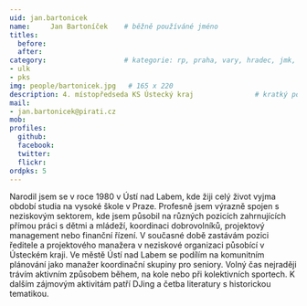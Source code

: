 ```yaml
---
uid: jan.bartonicek
name:     Jan Bartoníček  	# běžně používáné jméno
titles:
  before: 
  after:
category:                 	# kategorie: rp, praha, vary, hradec, jmk, senat
- ulk
- pks
img: people/bartonicek.jpg   # 165 x 220
description: 4. místopředseda KS Ústecký kraj            	# kratký popis, max 160 znaků
mail:
- jan.bartonicek@pirati.cz
mob:			  
profiles:
  github:                 
  facebook: 		  
  twitter: 		  
  flickr: 
ordpks: 5    		
---
```


Narodil jsem se v roce 1980 v Ústí nad Labem, kde žiji celý život vyjma období studia na vysoké škole v Praze. Profesně jsem výrazně spojen s neziskovým sektorem, kde jsem působil na různých pozicích zahrnujících přímou práci s dětmi a mládeží, koordinaci dobrovolníků, projektový management nebo finanční řízení. V současné době zastávám pozici ředitele a projektového manažera v neziskové organizaci působící v Ústeckém kraji. Ve městě Ústí nad Labem se podílím na komunitním plánování jako manažer koordinační skupiny pro seniory.
Volný čas nejraději trávím aktivním způsobem během, na kole nebo při kolektivních sportech. K dalším zájmovým aktivitám patří DJing a četba literatury s historickou tematikou.
